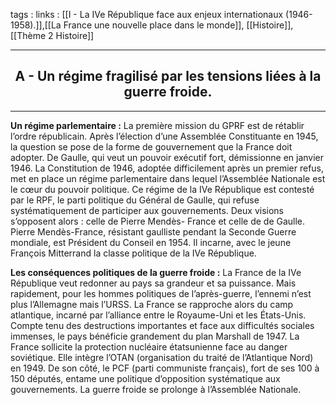 tags : 
links : [[I - La IVe République face aux enjeux internationaux (1946-1958).]],[[La France une nouvelle place dans le monde]], [[Histoire]], [[Thème 2 Histoire]]

****

<h2 style="text-align: center;"> A - Un régime fragilisé par les tensions liées à la guerre froide. </h2>

****

**Un régime parlementaire :**  La première mission du GPRF est de rétablir l’ordre républicain. Après l’élection d’une Assemblée Constituante en 1945, la question se pose de la forme de gouvernement que la France doit adopter. De Gaulle, qui veut un pouvoir exécutif fort, démissionne en janvier 1946. La Constitution de 1946, adoptée difficilement après un premier refus, met en place un régime parlementaire dans lequel l’Assemblée Nationale est le cœur du pouvoir politique. Ce régime de la IVe République est contesté par le RPF, le parti politique du Général de Gaulle, qui refuse systématiquement de participer aux gouvernements. Deux visions s’opposent alors : celle de Pierre Mendès- France et celle de de Gaulle. Pierre Mendès-France, résistant gaulliste pendant la Seconde Guerre mondiale, est Président du Conseil en 1954. Il incarne, avec le jeune François Mitterrand la classe politique de la IVe République. 

**Les conséquences politiques de la guerre froide :** La France de la IVe République veut redonner au pays sa grandeur et sa puissance. Mais rapidement, pour les hommes politiques de l’après-guerre, l’ennemi n’est plus l’Allemagne mais l’URSS. La France se rapproche alors du camp atlantique, incarné par l’alliance entre le Royaume-Uni et les États-Unis. Compte tenu des destructions importantes et face aux difficultés sociales immenses, le pays bénéficie grandement du plan Marshall de 1947. La France sollicite la protection nucléaire étatsunienne face au danger soviétique. Elle intègre l’OTAN (organisation du traité de l’Atlantique Nord) en 1949.  De son côté, le PCF (parti communiste français), fort de ses 100 à 150 députés, entame une politique d’opposition systématique aux gouvernements. La guerre froide se prolonge à l’Assemblée Nationale.